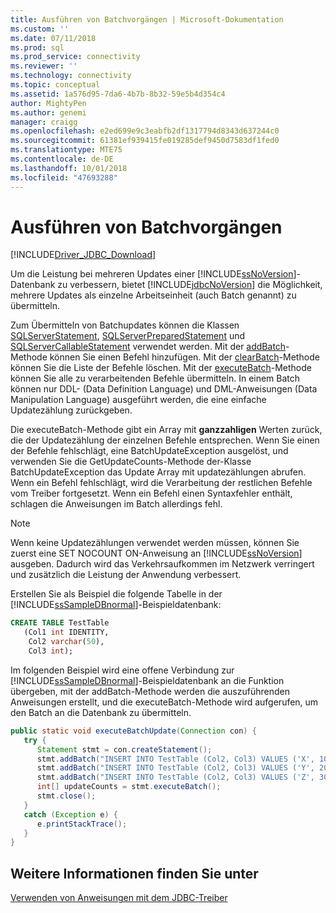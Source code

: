 ```yaml
---
title: Ausführen von Batchvorgängen | Microsoft-Dokumentation
ms.custom: ''
ms.date: 07/11/2018
ms.prod: sql
ms.prod_service: connectivity
ms.reviewer: ''
ms.technology: connectivity
ms.topic: conceptual
ms.assetid: 1a576d95-7da6-4b7b-8b32-59e5b4d354c4
author: MightyPen
ms.author: genemi
manager: craigg
ms.openlocfilehash: e2ed699e9c3eabfb2df1317794d8343d637244c0
ms.sourcegitcommit: 61381ef939415fe019285def9450d7583df1fed0
ms.translationtype: MTE75
ms.contentlocale: de-DE
ms.lasthandoff: 10/01/2018
ms.locfileid: "47693288"
---
```

# <a name="performing-batch-operations"></a>Ausführen von Batchvorgängen
[!INCLUDE[Driver_JDBC_Download](../../includes/driver_jdbc_download.md)]

  Um die Leistung bei mehreren Updates einer [!INCLUDE[ssNoVersion](../../includes/ssnoversion-md.md)]-Datenbank zu verbessern, bietet [!INCLUDE[jdbcNoVersion](../../includes/jdbcnoversion_md.md)] die Möglichkeit, mehrere Updates als einzelne Arbeitseinheit (auch Batch genannt) zu übermitteln.  
  
 Zum Übermitteln von Batchupdates können die Klassen [SQLServerStatement](../../connect/jdbc/reference/sqlserverstatement-class.md), [SQLServerPreparedStatement](../../connect/jdbc/reference/sqlserverpreparedstatement-class.md) und [SQLServerCallableStatement](../../connect/jdbc/reference/sqlservercallablestatement-class.md) verwendet werden. Mit der [addBatch](../../connect/jdbc/reference/addbatch-method-sqlserverpreparedstatement.md)-Methode können Sie einen Befehl hinzufügen. Mit der [clearBatch](../../connect/jdbc/reference/clearbatch-method-sqlserverpreparedstatement.md)-Methode können Sie die Liste der Befehle löschen. Mit der [executeBatch](../../connect/jdbc/reference/executebatch-method-sqlserverstatement.md)-Methode können Sie alle zu verarbeitenden Befehle übermitteln. In einem Batch können nur DDL- (Data Definition Language) und DML-Anweisungen (Data Manipulation Language) ausgeführt werden, die eine einfache Updatezählung zurückgeben.  
  
 Die executeBatch-Methode gibt ein Array mit **ganzzahligen** Werten zurück, die der Updatezählung der einzelnen Befehle entsprechen. Wenn Sie einen der Befehle fehlschlägt, eine BatchUpdateException ausgelöst, und verwenden Sie die GetUpdateCounts-Methode der-Klasse BatchUpdateException das Update Array mit updatezählungen abrufen. Wenn ein Befehl fehlschlägt, wird die Verarbeitung der restlichen Befehle vom Treiber fortgesetzt. Wenn ein Befehl einen Syntaxfehler enthält, schlagen die Anweisungen im Batch allerdings fehl.  
  
> [!NOTE]  
>  Wenn keine Updatezählungen verwendet werden müssen, können Sie zuerst eine SET NOCOUNT ON-Anweisung an [!INCLUDE[ssNoVersion](../../includes/ssnoversion-md.md)] ausgeben. Dadurch wird das Verkehrsaufkommen im Netzwerk verringert und zusätzlich die Leistung der Anwendung verbessert.  
  
 Erstellen Sie als Beispiel die folgende Tabelle in der [!INCLUDE[ssSampleDBnormal](../../includes/sssampledbnormal_md.md)]-Beispieldatenbank:  
  
```sql
CREATE TABLE TestTable   
   (Col1 int IDENTITY,   
    Col2 varchar(50),   
    Col3 int);  
```  
  
 Im folgenden Beispiel wird eine offene Verbindung zur [!INCLUDE[ssSampleDBnormal](../../includes/sssampledbnormal_md.md)]-Beispieldatenbank an die Funktion übergeben, mit der addBatch-Methode werden die auszuführenden Anweisungen erstellt, und die executeBatch-Methode wird aufgerufen, um den Batch an die Datenbank zu übermitteln.  
  
```java
public static void executeBatchUpdate(Connection con) {  
   try {  
      Statement stmt = con.createStatement();  
      stmt.addBatch("INSERT INTO TestTable (Col2, Col3) VALUES ('X', 100)");  
      stmt.addBatch("INSERT INTO TestTable (Col2, Col3) VALUES ('Y', 200)");  
      stmt.addBatch("INSERT INTO TestTable (Col2, Col3) VALUES ('Z', 300)");  
      int[] updateCounts = stmt.executeBatch();  
      stmt.close();  
   }  
   catch (Exception e) {  
      e.printStackTrace();  
   }  
}  
```  
  
## <a name="see-also"></a>Weitere Informationen finden Sie unter  
 [Verwenden von Anweisungen mit dem JDBC-Treiber](../../connect/jdbc/using-statements-with-the-jdbc-driver.md)  
  
  

